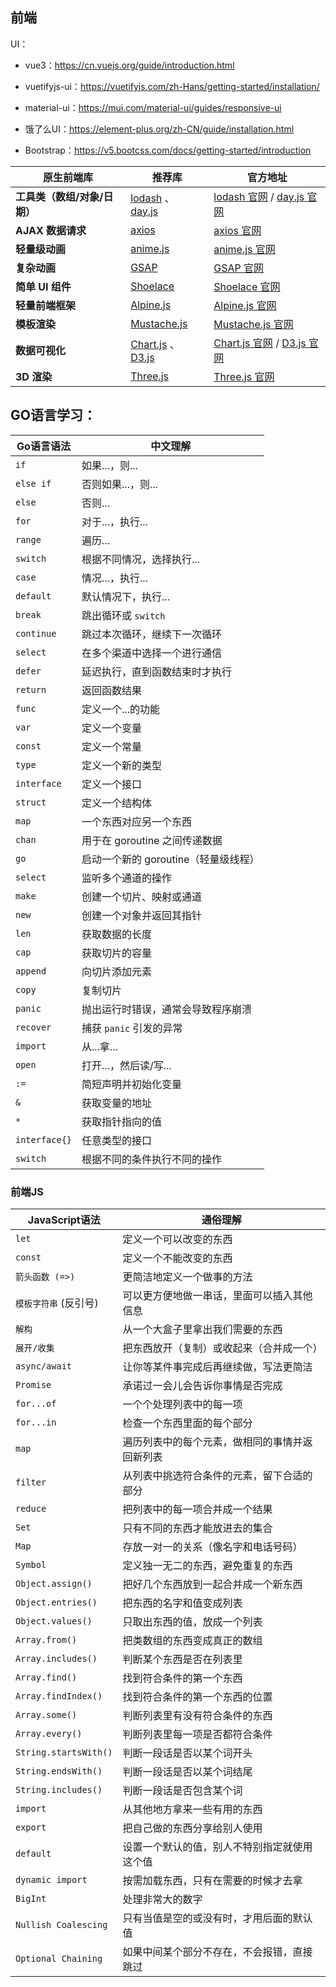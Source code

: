 ## 前端

UI：

- vue3：https://cn.vuejs.org/guide/introduction.html

- vuetifyjs-ui：https://vuetifyjs.com/zh-Hans/getting-started/installation/
 
- material-ui：https://mui.com/material-ui/guides/responsive-ui

- 饿了么UI：https://element-plus.org/zh-CN/guide/installation.html

- Bootstrap：https://v5.bootcss.com/docs/getting-started/introduction


| **原生前端库**             | **推荐库**       | **官方地址** |
|---------------------|----------------|-------------|
| **工具类（数组/对象/日期）** | [lodash](https://lodash.com/) 、 [day.js](https://day.js.org/) | [lodash 官网](https://lodash.com/) / [day.js 官网](https://day.js.org/) |
| **AJAX 数据请求**     | [axios](https://axios-http.com/) | [axios 官网](https://axios-http.com/) |
| **轻量级动画**       | [anime.js](https://animejs.com/) | [anime.js 官网](https://animejs.com/) |
| **复杂动画**         | [GSAP](https://greensock.com/gsap/) | [GSAP 官网](https://greensock.com/gsap/) |
| **简单 UI 组件**     | [Shoelace](https://shoelace.style/) | [Shoelace 官网](https://shoelace.style/) |
| **轻量前端框架**     | [Alpine.js](https://alpinejs.dev/) | [Alpine.js 官网](https://alpinejs.dev/) |
| **模板渲染**         | [Mustache.js](https://mustache.github.io/) | [Mustache.js 官网](https://mustache.github.io/) |
| **数据可视化**       | [Chart.js](https://www.chartjs.org/) 、 [D3.js](https://d3js.org/) | [Chart.js 官网](https://www.chartjs.org/) / [D3.js 官网](https://d3js.org/) |
| **3D 渲染**         | [Three.js](https://threejs.org/) | [Three.js 官网](https://threejs.org/) |

 
## GO语言学习：

| **Go语言语法**     | **中文理解**                          |
|-------------------|--------------------------------------|
| `if`              | 如果...，则...                        |
| `else if`         | 否则如果...，则...                    |
| `else`            | 否则...                                |
| `for`             | 对于...，执行...                      |
| `range`           | 遍历...                               |
| `switch`          | 根据不同情况，选择执行...            |
| `case`            | 情况...，执行...                      |
| `default`         | 默认情况下，执行...                   |
| `break`           | 跳出循环或 `switch`                   |
| `continue`        | 跳过本次循环，继续下一次循环          |
| `select`          | 在多个渠道中选择一个进行通信          |
| `defer`           | 延迟执行，直到函数结束时才执行        |
| `return`          | 返回函数结果                          |
| `func`            | 定义一个...的功能                     |
| `var`             | 定义一个变量                          |
| `const`           | 定义一个常量                          |
| `type`            | 定义一个新的类型                      |
| `interface`       | 定义一个接口                          |
| `struct`          | 定义一个结构体                        |
| `map`             | 一个东西对应另一个东西                |
| `chan`            | 用于在 goroutine 之间传递数据         |
| `go`              | 启动一个新的 goroutine（轻量级线程）   |
| `select`          | 监听多个通道的操作                    |
| `make`            | 创建一个切片、映射或通道               |
| `new`             | 创建一个对象并返回其指针              |
| `len`             | 获取数据的长度                        |
| `cap`             | 获取切片的容量                        |
| `append`          | 向切片添加元素                        |
| `copy`            | 复制切片                              |
| `panic`           | 抛出运行时错误，通常会导致程序崩溃    |
| `recover`         | 捕获 `panic` 引发的异常                |
| `import`          | 从...拿...                            |
| `open`            | 打开...，然后读/写...                 |
| `:=`              | 简短声明并初始化变量                  |
| `&`               | 获取变量的地址                        |
| `*`               | 获取指针指向的值                      |
| `interface{}`     | 任意类型的接口                        |
| `switch`          | 根据不同的条件执行不同的操作          |


### 前端JS

| **JavaScript语法**        | **通俗理解**                                  |
|------------------------|---------------------------------------------|
| `let`                  | 定义一个可以改变的东西                        |
| `const`                | 定义一个不能改变的东西                        |
| `箭头函数 (=>)`          | 更简洁地定义一个做事的方法                    |
| ``模板字符串`` (反引号)    | 可以更方便地做一串话，里面可以插入其他信息      |
| `解构`                  | 从一个大盒子里拿出我们需要的东西               |
| `展开/收集`              | 把东西放开（复制）或收起来（合并成一个）         |
| `async/await`          | 让你等某件事完成后再继续做，写法更简洁          |
| `Promise`              | 承诺过一会儿会告诉你事情是否完成                 |
| `for...of`             | 一个个处理列表中的每一项                        |
| `for...in`             | 检查一个东西里面的每个部分                     |
| `map`                  | 遍历列表中的每个元素，做相同的事情并返回新列表   |
| `filter`               | 从列表中挑选符合条件的元素，留下合适的部分       |
| `reduce`               | 把列表中的每一项合并成一个结果                  |
| `Set`                  | 只有不同的东西才能放进去的集合                  |
| `Map`                  | 存放一对一的关系（像名字和电话号码）            |
| `Symbol`               | 定义独一无二的东西，避免重复的东西               |
| `Object.assign()`      | 把好几个东西放到一起合并成一个新东西             |
| `Object.entries()`     | 把东西的名字和值变成列表                        |
| `Object.values()`      | 只取出东西的值，放成一个列表                    |
| `Array.from()`         | 把类数组的东西变成真正的数组                    |
| `Array.includes()`     | 判断某个东西是否在列表里                        |
| `Array.find()`         | 找到符合条件的第一个东西                        |
| `Array.findIndex()`    | 找到符合条件的第一个东西的位置                  |
| `Array.some()`         | 判断列表里有没有符合条件的东西                  |
| `Array.every()`        | 判断列表里每一项是否都符合条件                  |
| `String.startsWith()`  | 判断一段话是否以某个词开头                      |
| `String.endsWith()`    | 判断一段话是否以某个词结尾                      |
| `String.includes()`    | 判断一段话是否包含某个词                        |
| `import`               | 从其他地方拿来一些有用的东西                    |
| `export`               | 把自己做的东西分享给别人使用                    |
| `default`              | 设置一个默认的值，别人不特别指定就使用这个值     |
| `dynamic import`       | 按需加载东西，只有在需要的时候才去拿             |
| `BigInt`               | 处理非常大的数字                                |
| `Nullish Coalescing`   | 只有当值是空的或没有时，才用后面的默认值         |
| `Optional Chaining`    | 如果中间某个部分不存在，不会报错，直接跳过       |
